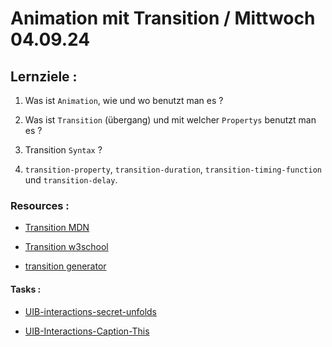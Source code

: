 # Animation mit Transition / Mittwoch 04.09.24

## Lernziele :

1. Was ist `Animation`, wie und wo benutzt man es ?

2. Was ist `Transition` (übergang) und mit welcher `Propertys` benutzt man es ?

3. Transition `Syntax` ?

4. `transition-property`, `transition-duration`, `transition-timing-function` und `transition-delay`.

### Resources :

- [Transition MDN](https://developer.mozilla.org/en-US/docs/Web/CSS/transition)

- [Transition w3school](https://www.w3schools.com/css/css3_transitions.asp)

- [transition generator](https://www.toptal.com/developers/css3maker/css3-transition)

#### Tasks :

- [UIB-interactions-secret-unfolds](https://classroom.github.com/a/k4un4zgT)

- [UIB-Interactions-Caption-This](https://classroom.github.com/a/rt8CH_yh)
